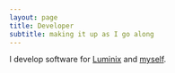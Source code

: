```yaml
---
layout: page
title: Developer
subtitle: making it up as I go along
---
```


I develop software for [Luminix](https://www.luminixinc.com/) and [myself](https://github.com/goody).


